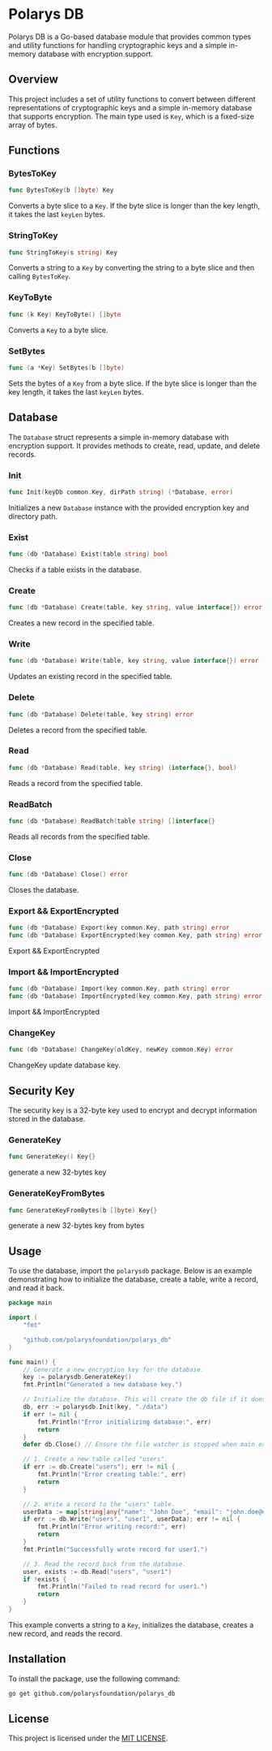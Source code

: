 # Polarys DB

Polarys DB is a Go-based database module that provides common types and utility functions for handling cryptographic keys and a simple in-memory database with encryption support.

## Overview

This project includes a set of utility functions to convert between different representations of cryptographic keys and a simple in-memory database that supports encryption. The main type used is `Key`, which is a fixed-size array of bytes.

## Functions

### BytesToKey

```go
func BytesToKey(b []byte) Key
```

Converts a byte slice to a `Key`. If the byte slice is longer than the key length, it takes the last `keyLen` bytes.

### StringToKey

```go
func StringToKey(s string) Key
```

Converts a string to a `Key` by converting the string to a byte slice and then calling `BytesToKey`.

### KeyToByte

```go
func (k Key) KeyToByte() []byte
```

Converts a `Key` to a byte slice.

### SetBytes

```go
func (a *Key) SetBytes(b []byte)
```

Sets the bytes of a `Key` from a byte slice. If the byte slice is longer than the key length, it takes the last `keyLen` bytes.

## Database

The `Database` struct represents a simple in-memory database with encryption support. It provides methods to create, read, update, and delete records.

### Init

```go
func Init(keyDb common.Key, dirPath string) (*Database, error)
```

Initializes a new `Database` instance with the provided encryption key and directory path.

### Exist

```go
func (db *Database) Exist(table string) bool
```

Checks if a table exists in the database.

### Create

```go
func (db *Database) Create(table, key string, value interface{}) error
```

Creates a new record in the specified table.

### Write

```go
func (db *Database) Write(table, key string, value interface{}) error
```

Updates an existing record in the specified table.

### Delete

```go
func (db *Database) Delete(table, key string) error
```

Deletes a record from the specified table.

### Read

```go
func (db *Database) Read(table, key string) (interface{}, bool)
```

Reads a record from the specified table.

### ReadBatch

```go
func (db *Database) ReadBatch(table string) []interface{}
```

Reads all records from the specified table.

### Close

```go
func (db *Database) Close() error
```

Closes the database.

### Export && ExportEncrypted

```go
func (db *Database) Export(key common.Key, path string) error
func (db *Database) ExportEncrypted(key common.Key, path string) error
```

Export && ExportEncrypted

### Import && ImportEncrypted

```go
func (db *Database) Import(key common.Key, path string) error
func (db *Database) ImportEncrypted(key common.Key, path string) error
```

Import && ImportEncrypted

### ChangeKey

```go
func (db *Database) ChangeKey(oldKey, newKey common.Key) error
```

ChangeKey update database key.

## Security Key

The security key is a 32-byte key used to encrypt and decrypt information stored in the database.

### GenerateKey

```go
func GenerateKey() Key{}
```

generate a new 32-bytes key

### GenerateKeyFromBytes

```go
func GenerateKeyFromBytes(b []byte) Key{}
```

generate a new 32-bytes key from bytes

## Usage

To use the database, import the `polarysdb` package. Below is an example demonstrating how to initialize the database, create a table, write a record, and read it back.

```go
package main

import (
	"fmt"

	"github.com/polarysfoundation/polarys_db"
)

func main() {
	// Generate a new encryption key for the database.
	key := polarysdb.GenerateKey()
	fmt.Println("Generated a new database key.")

	// Initialize the database. This will create the db file if it doesn't exist.
	db, err := polarysdb.Init(key, "./data")
	if err != nil {
		fmt.Println("Error initializing database:", err)
		return
	}
	defer db.Close() // Ensure the file watcher is stopped when main exits.

	// 1. Create a new table called "users".
	if err := db.Create("users"); err != nil {
		fmt.Println("Error creating table:", err)
		return
	}

	// 2. Write a record to the "users" table.
	userData := map[string]any{"name": "John Doe", "email": "john.doe@example.com"}
	if err := db.Write("users", "user1", userData); err != nil {
		fmt.Println("Error writing record:", err)
		return
	}
	fmt.Println("Successfully wrote record for user1.")

	// 3. Read the record back from the database.
	user, exists := db.Read("users", "user1")
	if !exists {
		fmt.Println("Failed to read record for user1.")
		return
	}
}
```

This example converts a string to a `Key`, initializes the database, creates a new record, and reads the record.

## Installation

To install the package, use the following command:

```sh
go get github.com/polarysfoundation/polarys_db
```

## License

This project is licensed under the [MIT LICENSE](LICENSE).
